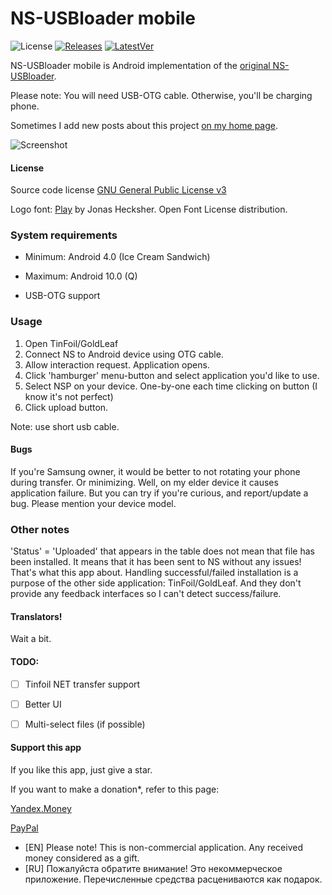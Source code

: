 # NS-USBloader mobile

![License](https://img.shields.io/badge/License-GPLv3-blue.svg) [![Releases](https://img.shields.io/github/downloads/developersu/ns-usbloader-mobile/total.svg)]() [![LatestVer](https://img.shields.io/github/release/developersu/ns-usbloader-mobile.svg)]()

NS-USBloader mobile is Android implementation of the [original NS-USBloader](https://github.com/developersu/ns-usbloader). 

Please note: You will need USB-OTG cable. Otherwise, you'll be charging phone.

Sometimes I add new posts about this project [on my home page](https://developersu.blogspot.com/search/label/NS-USBloader).

![Screenshot](https://live.staticflickr.com/65535/48244373567_d447630001_o.png)

#### License

Source code license [GNU General Public License v3](https://github.com/developersu/ns-usbloader-mobile/blob/master/LICENSE)

Logo font: [Play](https://fonts.google.com/specimen/Play) by Jonas Hecksher. Open Font License distribution.


### System requirements

* Minimum: Android 4.0 (Ice Cream Sandwich)

* Maximum: Android 10.0 (Q)

* USB-OTG support 

### Usage

1. Open TinFoil/GoldLeaf
2. Connect NS to Android device using OTG cable.
3. Allow interaction request. Application opens.
4. Click 'hamburger' menu-button and select application you'd like to use.
5. Select NSP on your device. One-by-one each time clicking on button (I know it's not perfect)
6. Click upload button.

Note: use short usb cable.

#### Bugs

If you're Samsung owner, it would be better to not rotating your phone during transfer. Or minimizing. Well, on my elder device it causes application failure. But you can try if you're curious, and report/update a bug. Please mention your device model. 

### Other notes

'Status' = 'Uploaded' that appears in the table does not mean that file has been installed. It means that it has been sent to NS without any issues! That's what this app about. 
Handling successful/failed installation is a purpose of the other side application: TinFoil/GoldLeaf. And they don't provide any feedback interfaces so I can't detect success/failure. 

#### Translators!

Wait a bit.

#### TODO:

- [ ] Tinfoil NET transfer support
- [ ] Better UI
- [ ] Multi-select files (if possible)


#### Support this app

If you like this app, just give a star. 

If you want to make a donation*, refer to this page:

[Yandex.Money](https://money.yandex.ru/to/410014301951665)

[PayPal](https://paypal.me/developersu)

* [EN] Please note! This is non-commercial application. Any received money considered as a gift.
* [RU] Пожалуйста обратите внимание! Это некоммерческое приложение. Перечисленные средства расцениваются как подарок.